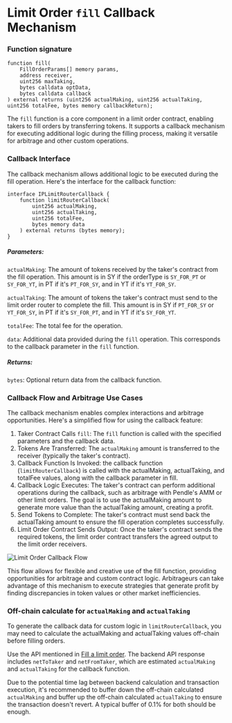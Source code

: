 # Limit Order `fill` Callback Mechanism

### Function signature
```sol
function fill(
    FillOrderParams[] memory params,
    address receiver,
    uint256 maxTaking,
    bytes calldata optData,
    bytes calldata callback
) external returns (uint256 actualMaking, uint256 actualTaking, uint256 totalFee, bytes memory callbackReturn);
```

The `fill` function is a core component in a limit order contract, enabling takers to fill orders by transferring tokens. It supports a callback mechanism for executing additional logic during the filling process, making it versatile for arbitrage and other custom operations.

### Callback Interface

The callback mechanism allows additional logic to be executed during the fill operation. Here's the interface for the callback function:

```sol
interface IPLimitRouterCallback {
    function limitRouterCallback(
        uint256 actualMaking,
        uint256 actualTaking,
        uint256 totalFee,
        bytes memory data
    ) external returns (bytes memory);
}
```

##### Parameters:

`actualMaking`: The amount of tokens received by the taker's contract from the fill operation. This amount is in SY if the orderType is `SY_FOR_PT` or `SY_FOR_YT`, in PT if it's `PT_FOR_SY`, and in YT if it's `YT_FOR_SY`.

`actualTaking`: The amount of tokens the taker's contract must send to the limit order router to complete the fill. This amount is in SY if `PT_FOR_SY` or `YT_FOR_SY`, in PT if it's `SY_FOR_PT`, and in YT if it's `SY_FOR_YT`.

`totalFee`: The total fee for the operation.

`data`: Additional data provided during the `fill` operation. This corresponds to the callback parameter in the `fill` function.

##### Returns:
`bytes`: Optional return data from the callback function.


### Callback Flow and Arbitrage Use Cases

The callback mechanism enables complex interactions and arbitrage opportunities. Here's a simplified flow for using the callback feature:

1. Taker Contract Calls `fill`: The `fill` function is called with the specified parameters and the callback data.
2. Tokens Are Transferred: The `actualMaking` amount is transferred to the receiver (typically the taker's contract). 
3. Callback Function Is Invoked: the callback function (`limitRouterCallback`) is called with the actualMaking, actualTaking, and totalFee values, along with the callback parameter in fill.
4. Callback Logic Executes: The taker's contract can perform additional operations during the callback, such as arbitrage with Pendle's AMM or other limit orders. The goal is to use the actualMaking amount to generate more value than the actualTaking amount, creating a profit.
5. Send Tokens to Complete: The taker's contract must send back the actualTaking amount to ensure the fill operation completes successfully.
6. Limit Order Contract Sends Output: Once the taker's contract sends the required tokens, the limit order contract transfers the agreed output to the limit order receivers.

![Limit Order Callback Flow](/img/Developers/limit_order_callback_flow.png "Limit Order Callback Flow")


  
This flow allows for flexible and creative use of the fill function, providing opportunities for arbitrage and custom contract logic. Arbitrageurs can take advantage of this mechanism to execute strategies that generate profit by finding discrepancies in token values or other market inefficiencies.

### Off-chain calculate for `actualMaking` and `actualTaking`

To generate the callback data for custom logic in `limitRouterCallback`, you may need to calculate the actualMaking and actualTaking values off-chain before filling orders.

Use the API mentioned in [Fill a limit order](./Taker/FillALimitOrder.md). The backend API response includes `netToTaker` and `netFromTaker`, which are estimated `actualMaking` and `actualTaking` for the callback function.

Due to the potential time lag between backend calculation and transaction execution, it's recommended to buffer down the off-chain calculated `actualMaking` and buffer up the off-chain calculated `actualTaking` to ensure the transaction doesn't revert. A typical buffer of 0.1% for both should be enough.
